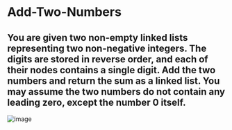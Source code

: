 # Add-Two-Numbers


## You are given two non-empty linked lists representing two non-negative integers. The digits are stored in reverse order, and each of their nodes contains a single digit. Add the two numbers and return the sum as a linked list. You may assume the two numbers do not contain any leading zero, except the number 0 itself.


![image](https://user-images.githubusercontent.com/95952114/145664270-e1b8996d-932d-4079-b89c-52e99ccf0acb.png)

